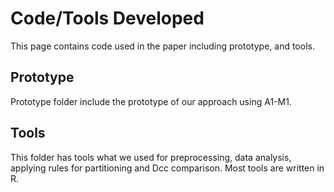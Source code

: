 # Code/Tools Developed 

This page contains code used in the paper including prototype, and tools.

## Prototype

Prototype folder include the prototype of our approach using A1-M1.

## Tools

This folder has tools what we used for preprocessing, data analysis, applying rules for partitioning and Dcc comparison.
Most tools are written in R.